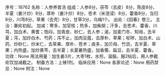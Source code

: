 序号：18762
名称：人参养胃汤
组成：人参8分，茯苓（去皮）8分，陈皮8分，半夏（姜汁炒）8分，厚朴（姜汁炒）8分，苍术（米泔浸）8分，藿香8分，当归8分，川芎8分，草果（去壳）8分，甘草3分，乌梅1个。
出处：《回春》卷三。
主治：暴疟初起。
加减：寒多，加官桂；热多，加柴胡；汗多，去苍术、藿香、川芎，加白术、黄耆；饱闷，加青皮、砂仁，去人参；渴，加麦门冬、知母，去半夏；泻，加炒白木、芍药；泻不止，加肉豆蔻，去厚朴、草果；呕哕，加白术、山药、炒砂仁、炒米仁，去草果、厚朴、苍术；痰多，加贝母、竹沥，去半夏、草果；内热盛，加炒黄芩，去半夏；长夏暑热盛，加香薷、扁豆，去半夏、藿香。
功效：None
用法用量：加生姜3片，大枣1枚，水煎，温服。服2帖后，用人参截疟饮加减截之。
制备方法：上锉1剂。
临床应用：None
各家论述：None
用药禁忌：None
附注：None
